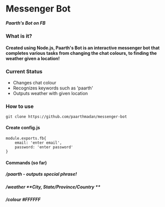 # Messenger Bot 
#### *Paarth's Bot on FB*

### What is it?
#### Created using Node.js, Paarth's Bot is an interactive messenger bot that completes various tasks from changing the chat colours, to finding the weather given a location! 
### Current Status
- Changes chat colour
- Recognizes keywords such as 'paarth'
- Outputs weather with given location

### How to use
```
git clone https://github.com/paarthmadan/messenger-bot
```
#### Create config.js
```
module.exports.fb{
    email: 'enter email',
    password: 'enter password'
}
```
#### Commands (so far)
##### /paarth - outputs special phrase!
##### /weather **City, State/Province/Country **
##### /colour #FFFFFF